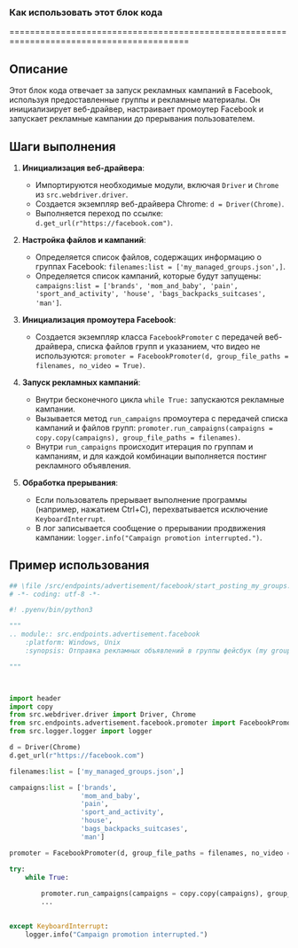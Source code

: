 ### Как использовать этот блок кода
=========================================================================================

Описание
-------------------------
Этот блок кода отвечает за запуск рекламных кампаний в Facebook, используя предоставленные группы и рекламные материалы. Он инициализирует веб-драйвер, настраивает промоутер Facebook и запускает рекламные кампании до прерывания пользователем.

Шаги выполнения
-------------------------
1. **Инициализация веб-драйвера**:
   - Импортируются необходимые модули, включая `Driver` и `Chrome` из `src.webdriver.driver`.
   - Создается экземпляр веб-драйвера Chrome: `d = Driver(Chrome)`.
   - Выполняется переход по ссылке: `d.get_url(r"https://facebook.com")`.

2. **Настройка файлов и кампаний**:
   - Определяется список файлов, содержащих информацию о группах Facebook: `filenames:list = ['my_managed_groups.json',]`.
   - Определяется список кампаний, которые будут запущены: `campaigns:list = ['brands', 'mom_and_baby', 'pain', 'sport_and_activity', 'house', 'bags_backpacks_suitcases', 'man']`.

3. **Инициализация промоутера Facebook**:
   - Создается экземпляр класса `FacebookPromoter` с передачей веб-драйвера, списка файлов групп и указанием, что видео не используются: `promoter = FacebookPromoter(d, group_file_paths = filenames, no_video = True)`.

4. **Запуск рекламных кампаний**:
   - Внутри бесконечного цикла `while True:` запускаются рекламные кампании.
   - Вызывается метод `run_campaigns` промоутера с передачей списка кампаний и файлов групп: `promoter.run_campaigns(campaigns = copy.copy(campaigns), group_file_paths = filenames)`.
   - Внутри `run_campaigns` происходит итерация по группам и кампаниям, и для каждой комбинации выполняется постинг рекламного объявления.

5. **Обработка прерывания**:
   - Если пользователь прерывает выполнение программы (например, нажатием Ctrl+C), перехватывается исключение `KeyboardInterrupt`.
   - В лог записывается сообщение о прерывании продвижения кампании: `logger.info("Campaign promotion interrupted.")`.

Пример использования
-------------------------

```python
## \file /src/endpoints/advertisement/facebook/start_posting_my_groups.py
# -*- coding: utf-8 -*-

#! .pyenv/bin/python3

"""
.. module:: src.endpoints.advertisement.facebook 
	:platform: Windows, Unix
	:synopsis: Отправка рекламных объявлений в группы фейсбук (my groups?)

"""



import header 
import copy
from src.webdriver.driver import Driver, Chrome
from src.endpoints.advertisement.facebook.promoter import FacebookPromoter
from src.logger.logger import logger

d = Driver(Chrome)
d.get_url(r"https://facebook.com")

filenames:list = ['my_managed_groups.json',]  

campaigns:list = ['brands',
                  'mom_and_baby',
                  'pain',
                  'sport_and_activity',
                  'house',
                  'bags_backpacks_suitcases',
                  'man']

promoter = FacebookPromoter(d, group_file_paths = filenames, no_video = True)

try:
    while True:
        
        promoter.run_campaigns(campaigns = copy.copy(campaigns), group_file_paths = filenames)
        ...

        
except KeyboardInterrupt:
    logger.info("Campaign promotion interrupted.")